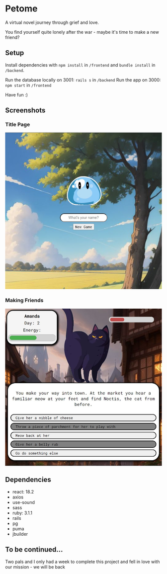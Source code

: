 # Petome
A virtual novel journey through grief and love.

You find yourself quite lonely after the war - maybe it's time to make a new friend?

## Setup

Install dependencies with `npm install` in  `/frontend` 
and `bundle install` in `/backend`.

Run the database locally on 3001: `rails s` in `/backend`
Run the app on 3000: `npm start` in `/frontend`

Have fun :)

## Screenshots
### Title Page
<img src="https://github.com/amandadr/petome/blob/master/frontend/public/docs/title.jpg?raw=true" height="auto"/>

### Making Friends
<img src="https://github.com/amandadr/petome/blob/master/frontend/public/docs/noctis.jpg?raw=true" height="auto"/>


## Dependencies
- react: 18.2
- axios
- use-sound
- sass
- ruby: 3.1.1
- rails
- pg
- puma
- jbuilder

## To be continued...
Two pals and I only had a week to complete this project and fell in love with our mission - we will be back
